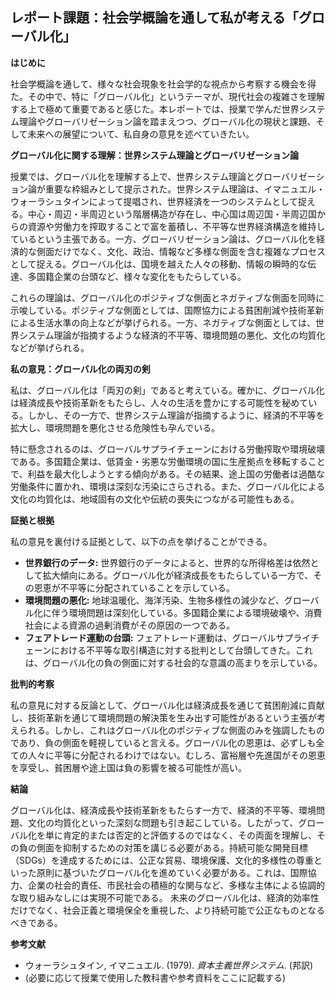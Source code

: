 ## レポート課題：社会学概論を通して私が考える「グローバル化」

**はじめに**

社会学概論を通して、様々な社会現象を社会学的な視点から考察する機会を得た。その中で、特に「グローバル化」というテーマが、現代社会の複雑さを理解する上で極めて重要であると感じた。本レポートでは、授業で学んだ世界システム理論やグローバリゼーション論を踏まえつつ、グローバル化の現状と課題、そして未来への展望について、私自身の意見を述べていきたい。

**グローバル化に関する理解：世界システム理論とグローバリゼーション論**

授業では、グローバル化を理解する上で、世界システム理論とグローバリゼーション論が重要な枠組みとして提示された。世界システム理論は、イマニュエル・ウォーラシュタインによって提唱され、世界経済を一つのシステムとして捉える。中心・周辺・半周辺という階層構造が存在し、中心国は周辺国・半周辺国からの資源や労働力を搾取することで富を蓄積し、不平等な世界経済構造を維持しているという主張である。一方、グローバリゼーション論は、グローバル化を経済的な側面だけでなく、文化、政治、情報など多様な側面を含む複雑なプロセスとして捉える。グローバル化は、国境を越えた人々の移動、情報の瞬時的な伝達、多国籍企業の台頭など、様々な変化をもたらしている。

これらの理論は、グローバル化のポジティブな側面とネガティブな側面を同時に示唆している。ポジティブな側面としては、国際協力による貧困削減や技術革新による生活水準の向上などが挙げられる。一方、ネガティブな側面としては、世界システム理論が指摘するような経済的不平等、環境問題の悪化、文化の均質化などが挙げられる。

**私の意見：グローバル化の両刃の剣**

私は、グローバル化は「両刃の剣」であると考えている。確かに、グローバル化は経済成長や技術革新をもたらし、人々の生活を豊かにする可能性を秘めている。しかし、その一方で、世界システム理論が指摘するように、経済的不平等を拡大し、環境問題を悪化させる危険性も孕んでいる。

特に懸念されるのは、グローバルサプライチェーンにおける労働搾取や環境破壊である。多国籍企業は、低賃金・劣悪な労働環境の国に生産拠点を移転することで、利益を最大化しようとする傾向がある。その結果、途上国の労働者は過酷な労働条件に置かれ、環境は深刻な汚染にさらされる。また、グローバル化による文化の均質化は、地域固有の文化や伝統の喪失につながる可能性もある。

**証拠と根拠**

私の意見を裏付ける証拠として、以下の点を挙げることができる。

* **世界銀行のデータ:** 世界銀行のデータによると、世界的な所得格差は依然として拡大傾向にある。グローバル化が経済成長をもたらしている一方で、その恩恵が不平等に分配されていることを示している。
* **環境問題の悪化:** 地球温暖化、海洋汚染、生物多様性の減少など、グローバル化に伴う環境問題は深刻化している。多国籍企業による環境破壊や、消費社会による資源の過剰消費がその原因の一つである。
* **フェアトレード運動の台頭:** フェアトレード運動は、グローバルサプライチェーンにおける不平等な取引構造に対する批判として台頭してきた。これは、グローバル化の負の側面に対する社会的な意識の高まりを示している。

**批判的考察**

私の意見に対する反論として、グローバル化は経済成長を通じて貧困削減に貢献し、技術革新を通じて環境問題の解決策を生み出す可能性があるという主張が考えられる。しかし、これはグローバル化のポジティブな側面のみを強調したものであり、負の側面を軽視していると言える。グローバル化の恩恵は、必ずしも全ての人々に平等に分配されるわけではない。むしろ、富裕層や先進国がその恩恵を享受し、貧困層や途上国は負の影響を被る可能性が高い。

**結論**

グローバル化は、経済成長や技術革新をもたらす一方で、経済的不平等、環境問題、文化の均質化といった深刻な問題も引き起こしている。したがって、グローバル化を単に肯定的または否定的と評価するのではなく、その両面を理解し、その負の側面を抑制するための対策を講じる必要がある。持続可能な開発目標（SDGs）を達成するためには、公正な貿易、環境保護、文化的多様性の尊重といった原則に基づいたグローバル化を進めていく必要がある。これは、国際協力、企業の社会的責任、市民社会の積極的な関与など、多様な主体による協調的な取り組みなしには実現不可能である。  未来のグローバル化は、経済的効率性だけでなく、社会正義と環境保全を重視した、より持続可能で公正なものとなるべきである。


**参考文献**

* ウォーラシュタイン, イマニュエル. (1979). *資本主義世界システム*.  (邦訳)
* (必要に応じて授業で使用した教科書や参考資料をここに記載する)


